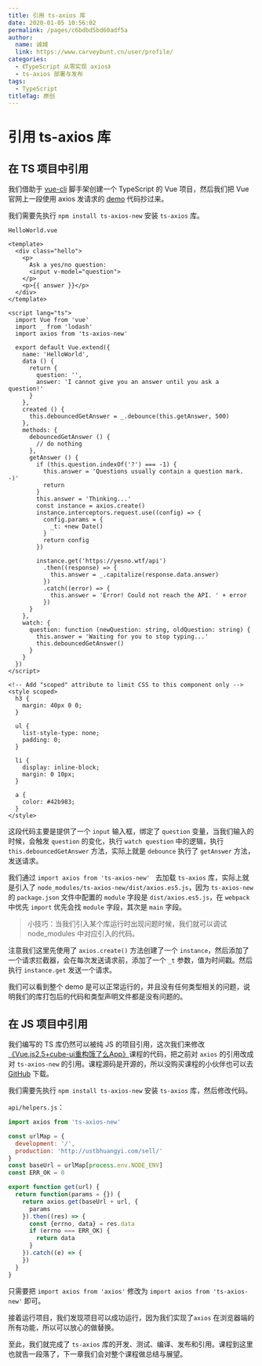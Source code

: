 ```yaml
---
title: 引用 ts-axios 库
date: 2020-01-05 10:56:02
permalink: /pages/c6bdbd5bd60adf5a
author: 
  name: 诚城
  link: https://www.carveybunt.cn/user/profile/
categories: 
  - 《TypeScript 从零实现 axios》
  - ts-axios 部署与发布
tags: 
  - TypeScript
titleTag: 原创
---
```

# 引用 ts-axios 库

## 在 TS 项目中引用

我们借助于 [vue-cli](https://cli.vuejs.org/) 脚手架创建一个 TypeScript 的 Vue 项目，然后我们把 Vue 官网上一段使用 axios 发请求的 [demo](https://cn.vuejs.org/v2/guide/computed.html#%E4%BE%A6%E5%90%AC%E5%99%A8) 代码抄过来。

我们需要先执行 `npm install ts-axios-new` 安装 `ts-axios` 库。

`HelloWorld.vue`

```vue
<template>
  <div class="hello">
    <p>
      Ask a yes/no question:
      <input v-model="question">
    </p>
    <p>{{ answer }}</p>
  </div>
</template>

<script lang="ts">
  import Vue from 'vue'
  import _ from 'lodash'
  import axios from 'ts-axios-new'

  export default Vue.extend({
    name: 'HelloWorld',
    data () {
      return {
        question: '',
        answer: 'I cannot give you an answer until you ask a question!'
      }
    },
    created () {
      this.debouncedGetAnswer = _.debounce(this.getAnswer, 500)
    },
    methods: {
      debouncedGetAnswer () {
        // do nothing
      },
      getAnswer () {
        if (this.question.indexOf('?') === -1) {
          this.answer = 'Questions usually contain a question mark. -)'
          return
        }
        this.answer = 'Thinking...'
        const instance = axios.create()
        instance.interceptors.request.use((config) => {
          config.params = {
            _t: +new Date()
          }
          return config
        })

        instance.get('https://yesno.wtf/api')
          .then((response) => {
            this.answer = _.capitalize(response.data.answer)
          })
          .catch((error) => {
            this.answer = 'Error! Could not reach the API. ' + error
          })
      }
    },
    watch: {
      question: function (newQuestion: string, oldQuestion: string) {
        this.answer = 'Waiting for you to stop typing...'
        this.debouncedGetAnswer()
      }
    }
  })
</script>

<!-- Add "scoped" attribute to limit CSS to this component only -->
<style scoped>
  h3 {
    margin: 40px 0 0;
  }

  ul {
    list-style-type: none;
    padding: 0;
  }

  li {
    display: inline-block;
    margin: 0 10px;
  }

  a {
    color: #42b983;
  }
</style>
```
这段代码主要是提供了一个 `input` 输入框，绑定了 `question` 变量，当我们输入的时候，会触发 `question` 的变化，执行 `watch question` 中的逻辑，执行 `this.debouncedGetAnswer` 方法，实际上就是 `debounce` 执行了 `getAnswer` 方法，发送请求。

我们通过 `import axios from 'ts-axios-new'
` 去加载 `ts-axios` 库，实际上就是引入了 `node_modules/ts-axios-new/dist/axios.es5.js`，因为 `ts-axios-new` 的 `package.json` 文件中配置的 `module` 字段是 `dist/axios.es5.js`，在 `webpack` 中优先 `import` 优先会找 `module` 字段，其次是 `main` 字段。

> 小技巧：当我们引入某个库运行时出现问题时候，我们就可以调试 node_modules 中对应引入的代码。

注意我们这里先使用了 `axios.create()` 方法创建了一个 `instance`，然后添加了一个请求拦截器，会在每次发送请求前，添加了一个 `_t` 参数，值为时间戳。然后执行 `instance.get` 发送一个请求。

我们可以看到整个 demo 是可以正常运行的，并且没有任何类型相关的问题，说明我们的库打包后的代码和类型声明文件都是没有问题的。

## 在 JS 项目中引用

我们编写的 TS 库仍然可以被纯 JS 的项目引用，这次我们来修改[《Vue.js2.5+cube-ui重构饿了么App》](https://coding.imooc.com/class/74.html)课程的代码，把之前对 `axios` 的引用改成对 `ts-axios-new` 的引用。课程源码是开源的，所以没购买课程的小伙伴也可以去 [GitHub](https://github.com/ustbhuangyi/vue-sell) 下载。

我们需要先执行 `npm install ts-axios-new` 安装 `ts-axios` 库，然后修改代码。

`api/helpers.js`：

```javascript
import axios from 'ts-axios-new'

const urlMap = {
  development: '/',
  production: 'http://ustbhuangyi.com/sell/'
}
const baseUrl = urlMap[process.env.NODE_ENV]
const ERR_OK = 0

export function get(url) {
  return function(params = {}) {
    return axios.get(baseUrl + url, {
      params
    }).then((res) => {
      const {errno, data} = res.data
      if (errno === ERR_OK) {
        return data
      }
    }).catch((e) => {
    })
  }
}

```

只需要把 `import axios from 'axios'` 修改为 `import axios from 'ts-axios-new'` 即可。

接着运行项目，我们发现项目可以成功运行，因为我们实现了`axios` 在浏览器端的所有功能，所以可以放心的做替换。

至此，我们就完成了 `ts-axios` 库的开发、测试、编译、发布和引用。课程到这里也就告一段落了，下一章我们会对整个课程做总结与展望。
